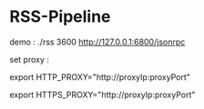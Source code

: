 # RSS-Pipeline

demo : ./rss 3600 http://127.0.0.1:6800/jsonrpc

set proxy :

export HTTP_PROXY="http://proxyIp:proxyPort"

export HTTPS_PROXY="http://proxyIp:proxyPort"
